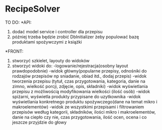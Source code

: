 # RecipeSolver

TO DO:
*API:
1. dodać model service i controller dla przepisu
2. później trzeba będzie zrobić DbInitializer żeby populować bazę produktami spożywczymi z książki 

*FRONT:
1. stworzyć szkielet, layouty do widoków
2. stworzyć widoki do:
-logowanie/rejestracja(osobny layout prawdopodobnie)
-widok główny(popularne przepisy, odnośniki do rodzajów przepisów np sniadanie, obiad itd., dodaj przepis)
-widok tworzenia przepisu (tytuł, czas przygotowania, kategoria, danie na zimno, wielkość porcji, zdjęcie, opis, składniki)
-widok wyświetlania przepisu z możliwością modyfikowania wielkości (ilość osób)
-widok spiżarni, wyświetla produkty przypisane do uzytkownika 
-widok wyświetlania konkretnego produktu spożywczego(dane na temat mikro i makroelementów)
-widok ze wszystkimi przepisami i filtrowaniem przepisów według kategorii, składników, ilości mikro i makroelementów, danie na ciepło czy nie, czas przygotowania, ilość ocen, ocena i co jeszcze przyjdzie do głowy

